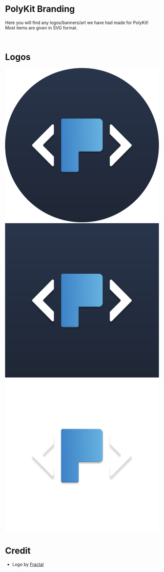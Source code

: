 # PolyKit Branding
Here you will find any logos/banners/art we have had made for PolyKit! Most items are given in SVG format.

<br />

# Logos
![Circular](/logos/circular.svg)
![Square](/logos/square.svg)
![Transparent](/logos/transparent.svg)

# Credit
- Logo by [Fractal](https://github.com/FractalHQ)
